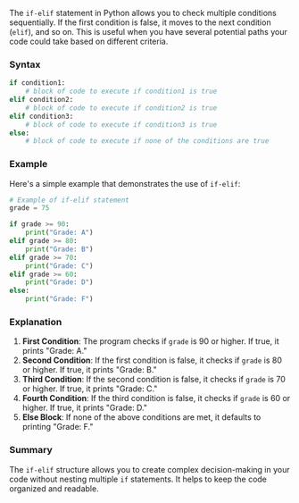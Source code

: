 The `if-elif` statement in Python allows you to check multiple conditions sequentially. If the first condition is false, it moves to the next condition (`elif`), and so on. This is useful when you have several potential paths your code could take based on different criteria.

### Syntax

```python
if condition1:
    # block of code to execute if condition1 is true
elif condition2:
    # block of code to execute if condition2 is true
elif condition3:
    # block of code to execute if condition3 is true
else:
    # block of code to execute if none of the conditions are true
```

### Example

Here's a simple example that demonstrates the use of `if-elif`:

```python
# Example of if-elif statement
grade = 75

if grade >= 90:
    print("Grade: A")
elif grade >= 80:
    print("Grade: B")
elif grade >= 70:
    print("Grade: C")
elif grade >= 60:
    print("Grade: D")
else:
    print("Grade: F")
```

### Explanation

1. **First Condition**: The program checks if `grade` is 90 or higher. If true, it prints "Grade: A."
2. **Second Condition**: If the first condition is false, it checks if `grade` is 80 or higher. If true, it prints "Grade: B."
3. **Third Condition**: If the second condition is false, it checks if `grade` is 70 or higher. If true, it prints "Grade: C."
4. **Fourth Condition**: If the third condition is false, it checks if `grade` is 60 or higher. If true, it prints "Grade: D."
5. **Else Block**: If none of the above conditions are met, it defaults to printing "Grade: F."

### Summary

The `if-elif` structure allows you to create complex decision-making in your code without nesting multiple `if` statements. It helps to keep the code organized and readable.

 